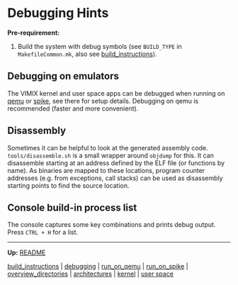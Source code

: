 # Debugging Hints

**Pre-requirement:** 
1. Build the system with debug symbols (see `BUILD_TYPE` in `MakefileCommon.mk`, also see [build_instructions](build_instructions.md)).


## Debugging on emulators

The VIMIX kernel and user space apps can be debugged when running on [qemu](run_on_qemu.md) or [spike](run_on_spike.md), see there for setup details. Debugging on qemu is recommended (faster and more convenient).


## Disassembly

Sometimes it can be helpful to look at the generated assembly code. `tools/disassemble.sh` is a small wrapper around `objdump` for this. It can disassemble starting at an address defined by the ELF file (or functions by name). As binaries are mapped to these locations, program counter addresses (e.g. from exceptions, call stacks) can be used as disassembly starting points to find the source location.


## Console build-in process list

The console captures some key combinations and prints debug output. Press `CTRL + H` for a list.


---
**Up:** [README](../README.md)

[build_instructions](build_instructions.md) | [debugging](debugging.md) | [run_on_qemu](run_on_qemu.md) | [run_on_spike](run_on_spike.md) | [overview_directories](overview_directories.md) | [architectures](architectures.md) | [kernel](kernel/kernel.md) | [user space](userspace/userspace.md)
